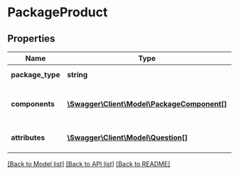 # PackageProduct

## Properties
Name | Type | Description | Notes
------------ | ------------- | ------------- | -------------
**package_type** | **string** | The type of package. | [optional] 
**components** | [**\Swagger\Client\Model\PackageComponent[]**](PackageComponent.md) | The components of the package. | [optional] 
**attributes** | [**\Swagger\Client\Model\Question[]**](Question.md) | The attributes of the package | [optional] 

[[Back to Model list]](../README.md#documentation-for-models) [[Back to API list]](../README.md#documentation-for-api-endpoints) [[Back to README]](../README.md)


